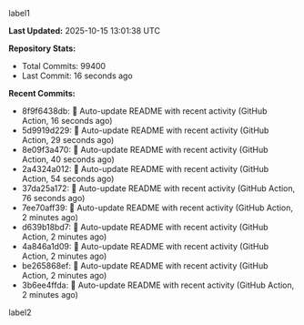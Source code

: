
label1 
<!-- ACTIVITY_START -->
**Last Updated:** 2025-10-15 13:01:38 UTC

**Repository Stats:**
- Total Commits: 99400
- Last Commit: 16 seconds ago

**Recent Commits:**
- 8f9f6438db: 🤖 Auto-update README with recent activity (GitHub Action, 16 seconds ago)
- 5d9919d229: 🤖 Auto-update README with recent activity (GitHub Action, 29 seconds ago)
- 8e09f3a470: 🤖 Auto-update README with recent activity (GitHub Action, 40 seconds ago)
- 2a4324a012: 🤖 Auto-update README with recent activity (GitHub Action, 54 seconds ago)
- 37da25a172: 🤖 Auto-update README with recent activity (GitHub Action, 76 seconds ago)
- 7ee70aff39: 🤖 Auto-update README with recent activity (GitHub Action, 2 minutes ago)
- d639b18bd7: 🤖 Auto-update README with recent activity (GitHub Action, 2 minutes ago)
- 4a846a1d09: 🤖 Auto-update README with recent activity (GitHub Action, 2 minutes ago)
- be265868ef: 🤖 Auto-update README with recent activity (GitHub Action, 2 minutes ago)
- 3b6ee4ffda: 🤖 Auto-update README with recent activity (GitHub Action, 2 minutes ago)
<!-- ACTIVITY_END -->

label2
